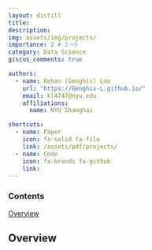 ```yaml
---
layout: distill
title:
description:
img: assets/img/projects/
importance: 2 # 1～5
category: Data Science
giscus_comments: true

authors:
  - name: Kehan (Genghis) Luo
    url: "https://Genghis-L.github.io/"
    email: kl4747@nyu.edu
    affiliations:
      name: NYU Shanghai

shortcuts:
  - name: Paper
    icon: fa-solid fa-file
    link: /assets/pdf/projects/
  - name: Code
    icon: fa-brands fa-github
    link:
---
```


<d-contents>
  <nav class="l-text figcaption">
  <h3>Contents</h3>
    <div><a href="#overview">Overview</a></div>
  </nav>
</d-contents>

## Overview
